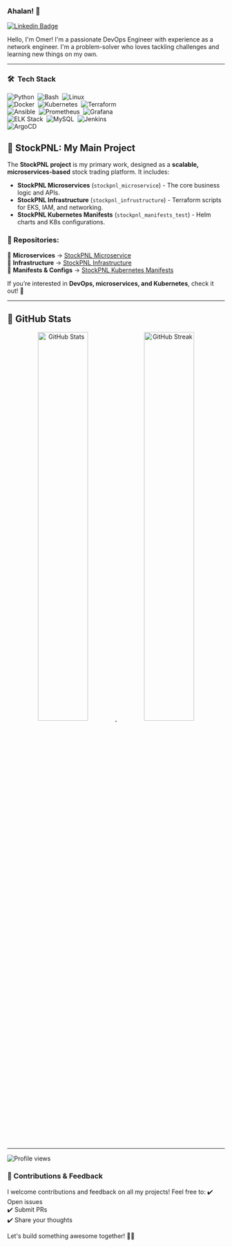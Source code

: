 ### Ahalan! 👋

[![Linkedin Badge](https://img.shields.io/badge/-LinkedIn-0e76a8?style=flat-square&logo=Linkedin&logoColor=white)](https://www.linkedin.com/in/omer-revach-0bb289339/)  

Hello, I'm Omer! I'm a passionate DevOps Engineer with experience as a network engineer. 
I'm a problem-solver who loves tackling challenges and learning new things on my own.

---

### 🛠 &nbsp;Tech Stack  

![Python](https://img.shields.io/badge/-Python-05122A?style=flat&logo=python)&nbsp;
![Bash](https://img.shields.io/badge/-Bash-05122A?style=flat&logo=gnu-bash)&nbsp;
![Linux](https://img.shields.io/badge/-Linux-05122A?style=flat&logo=linux)&nbsp;  
![Docker](https://img.shields.io/badge/-Docker-05122A?style=flat&logo=docker)&nbsp;
![Kubernetes](https://img.shields.io/badge/-Kubernetes-05122A?style=flat&logo=kubernetes)&nbsp;
![Terraform](https://img.shields.io/badge/-Terraform-05122A?style=flat&logo=terraform)&nbsp;  
![Ansible](https://img.shields.io/badge/-Ansible-05122A?style=flat&logo=ansible)&nbsp;
![Prometheus](https://img.shields.io/badge/-Prometheus-05122A?style=flat&logo=prometheus)&nbsp;
![Grafana](https://img.shields.io/badge/-Grafana-05122A?style=flat&logo=grafana)&nbsp;  
![ELK Stack](https://img.shields.io/badge/-ELK%20Stack-05122A?style=flat&logo=elastic-stack)&nbsp;
![MySQL](https://img.shields.io/badge/-MySQL-05122A?style=flat&logo=mysql)&nbsp;
![Jenkins](https://img.shields.io/badge/-Jenkins-05122A?style=flat&logo=jenkins)&nbsp;  
![ArgoCD](https://img.shields.io/badge/-ArgoCD-05122A?style=flat&logo=argo)&nbsp;

## 🌟 StockPNL: My Main Project  

The **StockPNL project** is my primary work, designed as a **scalable, microservices-based** stock trading platform. It includes:

- **StockPNL Microservices** (`stockpnl_microservice`) - The core business logic and APIs.  
- **StockPNL Infrastructure** (`stockpnl_infrustructure`) - Terraform scripts for EKS, IAM, and networking.  
- **StockPNL Kubernetes Manifests** (`stockpnl_manifests_test`) - Helm charts and K8s configurations.

### 📂 Repositories:
🔹 **Microservices** → [StockPNL Microservice](https://github.com/omerrevach/stockpnl_microservice.git)  
🔹 **Infrastructure** → [StockPNL Infrastructure](https://github.com/omerrevach/stockpnl_infrustructure.git)  
🔹 **Manifests & Configs** → [StockPNL Kubernetes Manifests](https://github.com/omerrevach/stockpnl_manifests_test.git)  

If you’re interested in **DevOps, microservices, and Kubernetes**, check it out! 🚀

---

## 🚀 GitHub Stats

<p align="center">
  <a href="https://github.com/omerrevach">
    <img width="48%" src="https://github-readme-stats.vercel.app/api?username=omerrevach&show_icons=true&theme=tokyonight&hide_border=true" alt="GitHub Stats" />
  </a>
  <a href="https://github.com/omerrevach">
    <img width="48%" src="https://github-readme-streak-stats.herokuapp.com/?user=omerrevach&theme=tokyonight&hide_border=true&stroke=FFFFFF" alt="GitHub Streak" />
  </a>
  <br/>
</p>


---

![Profile views](https://komarev.com/ghpvc/?username=omerrevach&color=green&style=for-the-badge)

### 🤝 Contributions & Feedback
I welcome contributions and feedback on all my projects! Feel free to:
✔️ Open issues  
✔️ Submit PRs  
✔️ Share your thoughts  

Let's build something awesome together! 🚀✨
